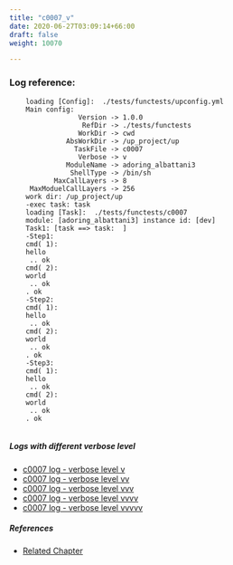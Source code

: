 ```yaml
---
title: "c0007_v"
date: 2020-06-27T03:09:14+66:00
draft: false
weight: 10070

---
```


### Log reference: <no value>

```
    loading [Config]:  ./tests/functests/upconfig.yml
    Main config:
                 Version -> 1.0.0
                  RefDir -> ./tests/functests
                 WorkDir -> cwd
              AbsWorkDir -> /up_project/up
                TaskFile -> c0007
                 Verbose -> v
              ModuleName -> adoring_albattani3
               ShellType -> /bin/sh
           MaxCallLayers -> 8
     MaxModuelCallLayers -> 256
    work dir: /up_project/up
    -exec task: task
    loading [Task]:  ./tests/functests/c0007
    module: [adoring_albattani3] instance id: [dev]
    Task1: [task ==> task:  ]
    -Step1:
    cmd( 1):
    hello
     .. ok
    cmd( 2):
    world
     .. ok
    . ok
    -Step2:
    cmd( 1):
    hello
     .. ok
    cmd( 2):
    world
     .. ok
    . ok
    -Step3:
    cmd( 1):
    hello
     .. ok
    cmd( 2):
    world
     .. ok
    . ok
    
```

##### Logs with different verbose level
* [c0007 log - verbose level v](../../logs/c0007_v)
* [c0007 log - verbose level vv](../../logs/c0007_vv)
* [c0007 log - verbose level vvv](../../logs/c0007_vvv)
* [c0007 log - verbose level vvvv](../../logs/c0007_vvvv)
* [c0007 log - verbose level vvvvv](../../logs/c0007_vvvvv)

##### References
* [Related Chapter](../../quick-start/c0007)
